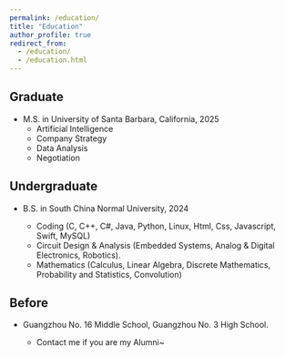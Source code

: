 ```yaml
---
permalink: /education/
title: "Education"
author_profile: true
redirect_from: 
  - /education/
  - /education.html
---
```


## Graduate

* M.S. in University of Santa Barbara, California, 2025
  * Artificial Intelligence
  * Company Strategy
  * Data Analysis
  * Negotiation
## Undergraduate

* B.S. in South China Normal University, 2024

  * Coding (C, C++, C#, Java, Python, Linux, Html, Css, Javascript, Swift, MySQL)
  * Circuit Design & Analysis (Embedded Systems, Analog & Digital Electronics, Robotics).
  * Mathematics (Calculus, Linear Algebra, Discrete Mathematics, Probability and Statistics, Convolution)

## Before

* Guangzhou No. 16 Middle School, Guangzhou No. 3 High School.

  * Contact me if you are my Alumni~
